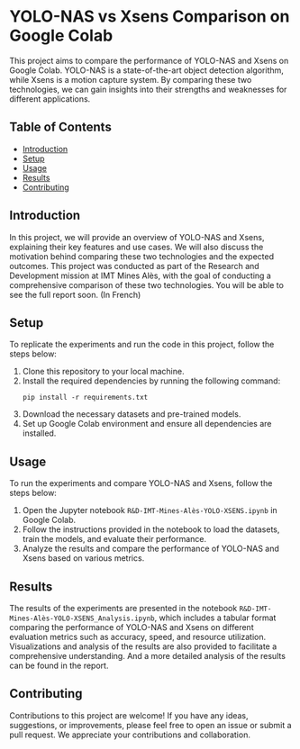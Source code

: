# YOLO-NAS vs Xsens Comparison on Google Colab

This project aims to compare the performance of YOLO-NAS and Xsens on Google Colab. YOLO-NAS is a state-of-the-art object detection algorithm, while Xsens is a motion capture system. By comparing these two technologies, we can gain insights into their strengths and weaknesses for different applications.

## Table of Contents

- [Introduction](#introduction)
- [Setup](#setup)
- [Usage](#usage)
- [Results](#results)
- [Contributing](#contributing)

## Introduction

In this project, we will provide an overview of YOLO-NAS and Xsens, explaining their key features and use cases. We will also discuss the motivation behind comparing these two technologies and the expected outcomes. This project was conducted as part of the Research and Development mission at IMT Mines Alès, with the goal of conducting a comprehensive comparison of these two technologies. You will be able to see the full report soon. (In French)

## Setup

To replicate the experiments and run the code in this project, follow the steps below:

1. Clone this repository to your local machine.
2. Install the required dependencies by running the following command:
    ```
    pip install -r requirements.txt
    ```
3. Download the necessary datasets and pre-trained models.
4. Set up Google Colab environment and ensure all dependencies are installed.

## Usage

To run the experiments and compare YOLO-NAS and Xsens, follow the steps below:

1. Open the Jupyter notebook `R&D-IMT-Mines-Alès-YOLO-XSENS.ipynb` in Google Colab.
2. Follow the instructions provided in the notebook to load the datasets, train the models, and evaluate their performance.
3. Analyze the results and compare the performance of YOLO-NAS and Xsens based on various metrics.

## Results

The results of the experiments are presented in the notebook `R&D-IMT-Mines-Alès-YOLO-XSENS_Analysis.ipynb`, which includes a tabular format comparing the performance of YOLO-NAS and Xsens on different evaluation metrics such as accuracy, speed, and resource utilization. Visualizations and analysis of the results are also provided to facilitate a comprehensive understanding. And a more detailed analysis of the results can be found in the report.

## Contributing

Contributions to this project are welcome! If you have any ideas, suggestions, or improvements, please feel free to open an issue or submit a pull request. We appreciate your contributions and collaboration.

